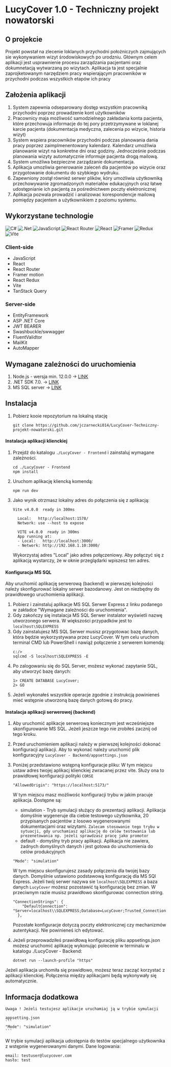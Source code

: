 # LucyCover 1.0 - Techniczny projekt nowatorski
## O projekcie
Projekt powstał na zlecenie loklanych przychodni położniczych zajmujących sie wykonywaniem wizyt środowiskowych po urodzniu. Głównym celem aplikacji jest usprawnienie procesu zarządzania pacjentami oraz dokumnetacją wytwarzaną po wizytach. Aplikacja ta jest specjalnie zaprojketowanym narzędziem pracy wspierającym pracowników w przychodni podczas wszystkich etapów ich pracy

## Założenia aplikacji
1. System zapewnia odseparowany dostęp wszystkim pracowniką przychodni poprzez prowadzenie kont użytkowników
2. Pracownicy maja możliwość samodzielnego zakładania konta pacjenta, które przechowuja informacje do tej pory przetrzymywane w loklanej karcie pacjenta (dokumentacja medyczna, zalecenia po wizycie, historia wizyt)
3. System wspiera pracowników przychodni podczas planowania dania pracy poprzez zaimplmenentowany kalendarz. Kalendarz umożliwia planowanie wizyt na konkretne dni oraz godziny. Jednocześnie podczas planowania wizyty automatycznie informuje pacjenta drogą mailową.
4. System umożliwa bezpieczne zarządzanie dokumentacja.
5. Aplikacja umozliwia generowanie zaleceń dla pacjentów po wizycie oraz przygotowanie dokumentu do szybkiego wydruku.
6. Zapewniony zostął również serwer plików, kóry umożliwia użytkowniką przechowywanie zgromadzonych materiałów edukacyjnych oraz łatwe udostępnianie ich pacjentą za pośrednictwem poczty elektronicznej
7. Aplikacja pozwala prowadzić i analizowac korespondencje mailową pomiędzy pacjentem a użytkownikiem z poziomu systemu.

## Wykorzystane technologie
![C#](https://img.shields.io/badge/c%23-%23239120.svg?style=for-the-badge&logo=csharp&logoColor=white) ![.Net](https://img.shields.io/badge/.NET-5C2D91?style=for-the-badge&logo=.net&logoColor=white) ![JavaScript](https://img.shields.io/badge/javascript-%23323330.svg?style=for-the-badge&logo=javascript&logoColor=%23F7DF1E) ![React Router](https://img.shields.io/badge/React_Router-CA4245?style=for-the-badge&logo=react-router&logoColor=white) ![React](https://img.shields.io/badge/react-%2320232a.svg?style=for-the-badge&logo=react&logoColor=%2361DAFB) ![Framer](https://img.shields.io/badge/Framer-black?style=for-the-badge&logo=framer&logoColor=blue) ![Redux](https://img.shields.io/badge/redux-%23593d88.svg?style=for-the-badge&logo=redux&logoColor=white) ![Vite](https://img.shields.io/badge/vite-%23646CFF.svg?style=for-the-badge&logo=vite&logoColor=white)

### Client-side
* JavaScript
* React
* React Router
* Framer motion
* React Redux
* Vite
* TanStack Query
### Server-side
* EntityFramework
* ASP .NET Core
* JWT BEARER
* Swashbuckle/swwagger
* FluentValidtor
* MailKit
* AutoMapper

## Wymagane zależności do uruchomienia 
1. Node.js - wersja min. 12.0.0 -> [LINK](https://nodejs.org/en)
2. .NET SDK 7.0. -> [LINK](https://dotnet.microsoft.com/en-us/download/dotnet/7.0)
3. MS SQL server  -> [LINK](https://go.microsoft.com/fwlink/p/?linkid=2216019&clcid=0x415&culture=pl-pl&country=pl)

## Instalacja
1) Pobierz kooie repozytorium na lokalną stację
    ~~~~
    git clone https://github.com/jczarnecki014/LucyCover-Techniczny-projekt-nowatorski.git
    ~~~~
#### Instalacja aplikacji klienckiej
1) Przejdź do katalogu `./LucyCover - Frontend` i zainstaluj wymagane zależności.
    ```
    cd ./LucyCover - Frontend
    npm install
    ```
2) Uruchom aplikację kliencką komendą:
    ```
    npm run dev
    ```
3) Jako wynik otrzmasz lokalny adres do połączenia się z aplikacją:
    ```
    Vite v4.0.0  ready in 300ms
    
      Local:   http://localhost:1578/
      Network: use --host to expose
    
      VITE v4.0.0  ready in 300ms
      App running at:
      - Local:   http://localhost:3000/
      - Network: http://192.168.1.10:3000/
    
    ```
    Wykorzystaj adres "Local" jako adres połączeniowy. Aby połączyć się z aplikacją wystarczy, że w oknie przeglądarki wpiszesz ten adres.

#### Konfiguracja MS SQL
Aby uruchomić aplikację serwerową (backend) w pierwszej kolejności należy skonfigurować lokalny serwer bazodanowy. Jest on niezbędny do prawidłowego uruchomienia aplikacji.

1) Pobierz i zainstaluj aplikacje MS SQL Serwer Express z linku podanego w zakładce "Wymagane zależności do uruchomienia". 
2) Gdy zakończy się instalacja MS SQL Serwer instalator wyświetli nazwę utworzonego serwera. W większości przypadków jest to `localhost\SQLEXPRESS`
3) Gdy zainstalujesz MS SQL Serwer musisz przygotowac bazę danych, która będzie wykorzystywana przez LucyCover. W tym celu uruchom terminal CMD lub PowerShell i nawiąż połączenie z serwerem komendą:
    ``` 
    c:/>
    sqlcmd -S localhost\SQLEXPRESS -E
    ```
4) Po zalogowaniu się do SQL Server, możesz wykonać zapytanie SQL, aby utworzyć bazę danych:
    ```
    1> CREATE DATABASE LucyCover;
    2> GO
    ```
5) Jeżeli wykonałeś wszystkie operacje zgodnie z instrukcją powinieneś mieć wstępnie utworzoną bazę danych gotową do pracy.

#### Instalacja aplikacji serwerowej (backend)
1) Aby uruchomić aplikacje serwerową koniecznym jest wcześniejsze skonfigurowanie MS SQL. Jeżeli jeszcze tego nie zrobiłeś zacznij od tego kroku.
2) Przed uruchomieniem aplikacji należy w pierwszej kolejności dokonać konfiguracji aplikacji. Aby to wykonać należy uruchomić plik konfiguracyjny `LucyCover - Backend/appsettings.json`
3) Poniżej przedstawiono wstępną konfiguracje pliku:
    W tym miejscu ustaw adres twojej aplikacj klienckiej zwracanej przez vite. Służy ona to prawidłowej konfiguracji polityki `CORSE`
    ```
    "AllowedOrigin": "https://localhost:5173/"
    ```
    W tym miejscu masz możliwośc konfiguracji trybu w jakim pracuje aplikacja. Dostępne są:
    - simulation - Tryb symulacji służący do prezentacji aplikacji. Aplikacja domyślnie wygeneruje dla ciebie testowego użytkownika, 20 przypisanych pacjentów z losowo wygenerowanymi dokumentacjami oraz wizytami. `Zalecam stosowanie tego trybu w sytuacji, gdy uruchamiasz aplikację do celów testowania lub prezenetowania np. jeżeli sprawdzasz pracę jako promotor`
    - default - domyślny tryb pracy aplikacji. Aplikacja nie zawiera, żadnych domyślnych danych i jest gotowa do uruchomienia do celów produkcyjnych
    ```
    "Mode": "simulation"
    ```
    W tym miejscu skonfigurujesz zasady połączenia dla twojej bazy danych. Domyślnie ustawiono podstawową konfigurację dla MS SQl Express. Jeżeli twój serwer nazywa sie `localhost\SQLEXPRESS` a baza danych `LucyCover` możesz pozostawić tą konfigurację bez zmian. W przeciwnym razie musisz prawidłowo skonfigurowac connection string.
    ```
    "ConnectionStrings": {
        "DefaultConnection": "Server=localhost\\SQLEXPRESS;Database=LucyCover;Trusted_Connection=True;TrustServerCertificate=True"
      },
    ```
    Pozostałe konfiguracje dotyczą poczty elektronicznej czy mechanizmów autentykacji. Nie powinieneś ich edytować.
    
4) Jeżeli przeprowadziłeś prawidłową konfigurację pliku appsetings.json możesz uruchomić aplikację wykonując polecenie w terminalu w katalogu ./LucyCover - Backend:
    ```
    dotnet run --launch-profile "https"
    ```
    
Jeżeli aplikacja urchomiła się prawidłowo, możesz teraz zacząć korzystać z aplikacji klienckiej. Połączenia między aplikacjami będą wykonywały się automatycznie.

## Informacja dodatkowa
`Uwaga ! Jeżeli testujesz aplikacje uruchamiaj ją w trybie symulacji`

    appsetting.json
    ```
    "Mode": "simulation"
    ```
W trybie symulacji aplikacja udostępnia do testów specjalnego użytkownika z wstępnie wygenerowanymi danymi. 
Dane logowania:
```
email: testuser@lucycover.com
hasło: test
```
    
